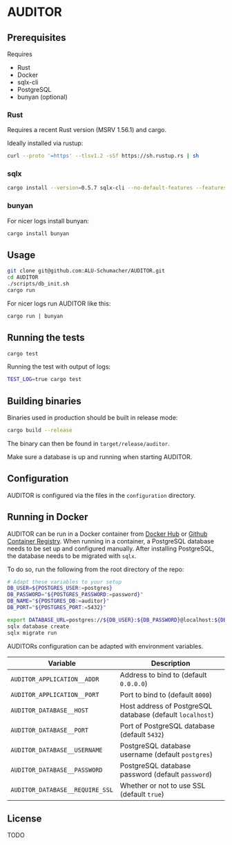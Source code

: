 # AUDITOR

## Prerequisites

Requires

* Rust
* Docker
* sqlx-cli
* PostgreSQL
* bunyan (optional)

### Rust

Requires a recent Rust version (MSRV 1.56.1) and cargo.

Ideally installed via rustup:

```bash
curl --proto '=https' --tlsv1.2 -sSf https://sh.rustup.rs | sh
```

### sqlx

```bash
cargo install --version=0.5.7 sqlx-cli --no-default-features --features postgres
```

### bunyan

For nicer logs install bunyan:

```bash
cargo install bunyan
```

## Usage

```bash
git clone git@github.com:ALU-Schumacher/AUDITOR.git 
cd AUDITOR
./scripts/db_init.sh
cargo run
```

For nicer logs run AUDITOR like this:

```bash
cargo run | bunyan
```

## Running the tests

```bash
cargo test
```

Running the test with output of logs:

```bash
TEST_LOG=true cargo test 
```

## Building binaries

Binaries used in production should be built in release mode:

```bash
cargo build --release
```

The binary can then be found in `target/release/auditor`.

Make sure a database is up and running when starting AUDITOR.

## Configuration

AUDITOR is configured via the files in the `configuration` directory.

## Running in Docker

AUDITOR can be run in a Docker container from [Docker Hub](https://hub.docker.com/repository/docker/aluschumacher/auditor) or [Github Container Registry](https://github.com/ALU-Schumacher/AUDITOR/pkgs/container/auditor).
When running in a container, a PostgreSQL database needs to be set up and configured manually.
After installing PostgreSQL, the database needs to be migrated with `sqlx`.

To do so, run the following from the root directory of the repo:
```bash
# Adapt these variables to your setup
DB_USER=${POSTGRES_USER:=postgres}
DB_PASSWORD="${POSTGRES_PASSWORD:=password}"
DB_NAME="${POSTGRES_DB:=auditor}"
DB_PORT="${POSTGRES_PORT:=5432}"

export DATABASE_URL=postgres://${DB_USER}:${DB_PASSWORD}@localhost:${DB_PORT}/${DB_NAME}
sqlx database create
sqlx migrate run
```

AUDITORs configuration can be adapted with environment variables.

| Variable                          | Description                                               |
| --------                          | -----------                                               |
| `AUDITOR_APPLICATION__ADDR`       | Address to bind to (default `0.0.0.0`)                    |
| `AUDITOR_APPLICATION__PORT`       | Port to bind to (default `8000`)                          |
| `AUDITOR_DATABASE__HOST`          | Host address of PostgreSQL database (default `localhost`) |
| `AUDITOR_DATABASE__PORT`          | Port of PostgreSQL database (default `5432`)              |
| `AUDITOR_DATABASE__USERNAME`      | PostgreSQL database username (default `postgres`)         |
| `AUDITOR_DATABASE__PASSWORD`      | PostgreSQL database password (default `password`)         |
| `AUDITOR_DATABASE__REQUIRE_SSL`   | Whether or not to use SSL (default `true`)                |



## License

TODO
